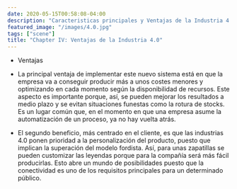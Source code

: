 ```yaml
---
date: 2020-05-15T00:58:08-04:00
description: "Caracteristicas principales y Ventajas de la Industria 4.0"
featured_image: "/images/4.0.jpg"
tags: ["scene"]
title: "Chapter IV: Ventajas de la Industria 4.0"
---
```


- Ventajas

- La principal ventaja de implementar este nuevo sistema está en que la empresa va a conseguir producir más a unos costes menores y optimizando en cada momento según la disponibilidad de recursos. Este aspecto es importante porque, así, se pueden mejorar los resultados a medio plazo y se evitan situaciones funestas como la rotura de stocks. Es un lugar común que, en el momento en que una empresa asume la automatización de un proceso, ya no hay vuelta atrás.

- El segundo beneficio, más centrado en el cliente, es que las industrias 4.0 ponen prioridad a la personalización del producto, puesto que implican la superación del modelo fordista. Así, para unas zapatillas se pueden customizar las leyendas porque para la compañía será más fácil producirlas. Esto abre un mundo de posibilidades puesto que la conectividad es uno de los requisitos principales para un determinado público.
